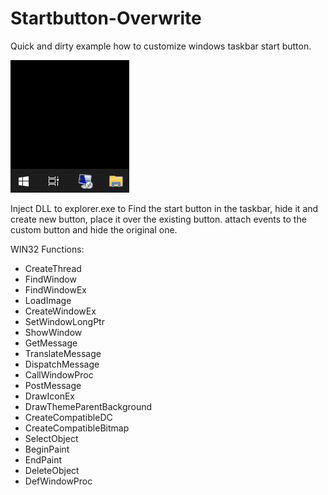 # Startbutton-Overwrite
Quick and dirty example how to customize windows taskbar start button.

![alt text](https://raw.githubusercontent.com/proxytype/Startbutton-Overwrite/main/start-overwrite.gif)

Inject DLL to explorer.exe to Find the start button in the taskbar, hide it and create new button, place it over the existing button.
attach events to the custom button and hide the original one.

WIN32 Functions:

* CreateThread
* FindWindow
* FindWindowEx
* LoadImage
* CreateWindowEx
* SetWindowLongPtr
* ShowWindow
* GetMessage
* TranslateMessage
* DispatchMessage
* CallWindowProc
* PostMessage
* DrawIconEx
* DrawThemeParentBackground
* CreateCompatibleDC
* CreateCompatibleBitmap
* SelectObject
* BeginPaint
* EndPaint
* DeleteObject
* DefWindowProc
